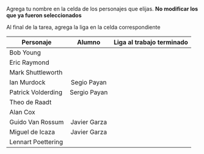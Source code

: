 Agrega tu nombre en la celda de los personajes que elijas. **No modificar los que ya fueron seleccionados**

Al final de la tarea, agrega la liga en la celda correspondiente


| Personaje        | Alumno           | Liga al trabajo terminado  |
| ------------- |:-------------:| -----:|
| Bob Young      |  |  |
| Eric Raymond     |       |    |
| Mark Shuttleworth |       |     |
| Ian Murdock |Segio Payan| |
| Patrick Volderding|Sergio Payan | |
| Theo de Raadt | | |
| Alan Cox| | |
| Guido Van Rossum |Javier Garza | |
| Miguel de Icaza| Javier Garza| |
| Lennart Poettering | | |

